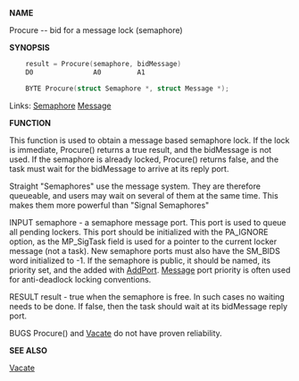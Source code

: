 
**NAME**

Procure -- bid for a message lock (semaphore)

**SYNOPSIS**

```c
    result = Procure(semaphore, bidMessage)
    D0               A0         A1

    BYTE Procure(struct Semaphore *, struct Message *);

```
Links: [Semaphore](_0082.md) [Message](_0099.md) 

**FUNCTION**

This function is used to obtain a message based semaphore lock.  If
the lock is immediate, Procure() returns a true result, and the
bidMessage is not used.   If the semaphore is already locked,
Procure() returns false, and the task must wait for the bidMessage
to arrive at its reply port.

Straight &#034;Semaphores&#034; use the message system.  They are therefore
queueable, and users may wait on several of them at the same time.
This makes them more powerful than &#034;Signal Semaphores&#034;

INPUT
semaphore - a semaphore message port.  This port is used to queue
all pending lockers.  This port should be initialized with the
PA_IGNORE option, as the MP_SigTask field is used for a pointer to
the current locker message (not a task). New semaphore ports must
also have the SM_BIDS word initialized to -1.  If the semaphore is
public, it should be named, its priority set, and the added with
[AddPort](AddPort.md). [Message](_0099.md) port priority is often used for anti-deadlock
locking conventions.

RESULT
result - true when the semaphore is free.  In such cases no waiting
needs to be done.  If false, then the task should wait at its
bidMessage reply port.

BUGS
Procure() and [Vacate](Vacate.md) do not have proven reliability.

**SEE ALSO**

[Vacate](Vacate.md)
